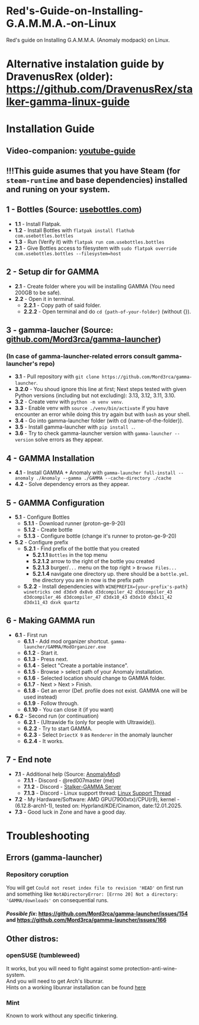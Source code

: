 # Red's-Guide-on-Installing-G.A.M.M.A.-on-Linux
Red's guide on Installing G.A.M.M.A. (Anomaly modpack) on Linux.

# Alternative instalation guide by DravenusRex (older): https://github.com/DravenusRex/stalker-gamma-linux-guide

# Installation Guide

## Video-companion: [youtube-guide](https://youtu.be/luAceiXojiU?si=3LdfAVYyoU9-OS7-)

## !!!This guide asumes that you have Steam (for `steam-runtime` and base dependencies) installed and runing on your system.

## 1 - Bottles (Source: [usebottles.com](https://usebottles.com))
- **1.1** - Install Flatpak.
- **1.2** - Install Bottles with `flatpak install flathub com.usebottles.bottles`
- **1.3** - Run (Verify it) with `flatpak run com.usebottles.bottles`
- **2.1** - Give Bottles access to filesystem with `sudo flatpak override com.usebottles.bottles --filesystem=host`

## 2 - Setup dir for GAMMA
- **2.1** - Create folder where you will be installing GAMMA (You need 200GB to be safe).
- **2.2** - Open it in terminal.
    - **2.2.1** - Copy path of said folder.
    - **2.2.2** - Open terminal and do `cd {path-of-your-folder}` (without {}).

## 3 - gamma-laucher (Source: [github.com/Mord3rca/gamma-launcher](https://github.com/Mord3rca/gamma-launcher))
### (In case of gamma-launcher-related errors consult gamma-launcher's repo)
- **3.1** - Pull repository with `git clone https://github.com/Mord3rca/gamma-launcher`.
- **3.2.0** - You shoud ignore this line at first; Next steps tested with given Python versions (including but not excluding): 3.13, 3.12, 3.11, 3.10.
- **3.2** - Create venv with `python -m venv venv`.
- **3.3** - Enable venv with `source ./venv/bin/activate` if you have encounter an error while doing this try again but with `bash` as your shell.
- **3.4** - Go into gamma-launcher folder (with cd {name-of-the-folder}).
- **3.5** - Install gamma-launcher with `pip install .`.
- **3.6** - Try to check gamma-launcher version with `gamma-launcher --version` solve errors as they appear.

## 4 - GAMMA Installation
- **4.1** - Install GAMMA + Anomaly with `gamma-launcher full-install --anomaly ./Anomaly --gamma ./GAMMA --cache-directory ./cache`
- **4.2** - Solve dependency errors as they appear.

## 5 - GAMMA Configuration
- **5.1** - Configure Bottles
    - **5.1.1** - Download runner (proton-ge-9-20)
    - **5.1.2** - Create bottle
    - **5.1.3** - Configure bottle (change it's runner to proton-ge-9-20)
- **5.2** - Configure prefix
    - **5.2.1** - Find prefix of the bottle that you created
        - **5.2.1.1** `Bottles` in the top menu
        - **5.2.1.2** arrow to the right of the bottle you created
        - **5.2.1.3** burger/`...` menu on the top right > `Browse Files...`
        - **5.2.1.4** navigate one directory up. there should be a `bottle.yml`. the directory you are in now is the prefix path
    - **5.2.2** - Install dependencies with `WINEPREFIX={your-prefix's-path} winetricks cmd d3dx9 dx8vb d3dcompiler_42 d3dcompiler_43 d3dcompiler_46 d3dcompiler_47 d3dx10_43 d3dx10 d3dx11_42 d3dx11_43 dxvk quartz`

## 6 - Making GAMMA run
- **6.1** - First run
    - **6.1.1** - Add mod organizer shortcut. `gamma-launcher/GAMMA/ModOrganizer.exe`
    - **6.1.2** - Start it.
    - **6.1.3** - Press next.
    - **6.1.4** - Select "Create a portable instance".
    - **6.1.5** - Browse > select path of your Anomaly installation.
    - **6.1.6** - Selected location should change to GAMMA folder.
    - **6.1.7** - Next > Next > Finish.
    - **6.1.8** - Get an error (Def. profile does not exist. GAMMA one will be used instead)
    - **6.1.9** - Follow through.
    - **6.1.10** - You can close it (if you want)
- **6.2** - Second run (or continuation)
    - **6.2.1** - (Ultrawide fix (only for people with Ultrawide)).
    - **6.2.2** - Try to start GAMMA.
    - **6.2.3** - Select `DriectX 9` as `Renderer` in the anomaly launcher
    - **6.2.4** - It works.

## 7 - End note
- **7.1** - Additional help (Source: [AnomalyMod](https://anomalymod.com/repacks/stalker-gamma))
    - **7.1.1** - Discord - @red007master (me)
    - **7.1.2** - Discord - [Stalker-GAMMA Server](https://discord.com/invite/stalker-gamma)
    - **7.1.3** - Discord - Linux support thread: [Linux Support Thread](https://discord.com/channels/912320685949300746/932079012547270746)
- **7.2** - My Hardware/Software: AMD GPU(7900xtx)/CPU(r9), kernel - (6.12.8-arch1-1), tested on: Hyprland/KDE/Cinamon, date:12.01.2025.
- **7.3** - Good luck in Zone and have a good day.

# Troubleshooting
## Errors (gamma-launcher)
### Repository coruption
You will get `Could not reset index file to revision 'HEAD'` on first run and something like `NotADirectoryError: [Errno 20] Not a directory: 'GAMMA/downloads'` on consequential runs.

#### *Possible fix*:  https://github.com/Mord3rca/gamma-launcher/issues/154 and https://github.com/Mord3rca/gamma-launcher/issues/166
## Other distros:
### openSUSE (tumbleweed)
It works, but you will need to fight against some protection-anti-wine-system. \
And you will need to get Arch's libunrar. \
Hints on a working libunrar installation can be found [here](https://github.com/Red007Master/Red-s-Guide-on-Installing-G.A.M.M.A.-on-Linux/issues/6)

### Mint
Known to work without any specific tinkering.
